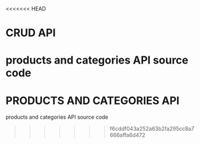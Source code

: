 <<<<<<< HEAD
# CRUD API

products and categories API source code
=======
# PRODUCTS AND CATEGORIES API

products and categories API source code
>>>>>>> f6cddf043a252a63b2fa295cc8a7666affa6d472
